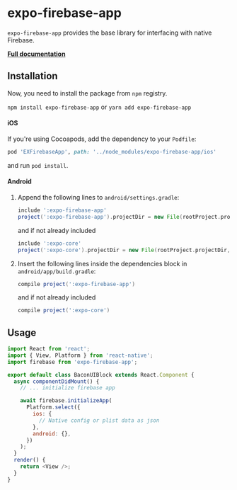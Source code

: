 # expo-firebase-app

`expo-firebase-app` provides the base library for interfacing with native Firebase.

[**Full documentation**](https://rnfirebase.io/docs/master/core/reference/core)

## Installation

Now, you need to install the package from `npm` registry.

`npm install expo-firebase-app` or `yarn add expo-firebase-app`

#### iOS

If you're using Cocoapods, add the dependency to your `Podfile`:

```ruby
pod 'EXFirebaseApp', path: '../node_modules/expo-firebase-app/ios'
```

and run `pod install`.

#### Android

1.  Append the following lines to `android/settings.gradle`:

    ```gradle
    include ':expo-firebase-app'
    project(':expo-firebase-app').projectDir = new File(rootProject.projectDir, '../node_modules/expo-firebase-app/android')
    ```

    and if not already included

    ```gradle
    include ':expo-core'
    project(':expo-core').projectDir = new File(rootProject.projectDir, '../node_modules/expo-core/android')
    ```

2.  Insert the following lines inside the dependencies block in `android/app/build.gradle`:
    ```gradle
    compile project(':expo-firebase-app')
    ```
    and if not already included
    ```gradle
    compile project(':expo-core')
    ```

## Usage

```javascript
import React from 'react';
import { View, Platform } from 'react-native';
import firebase from 'expo-firebase-app';

export default class BaconUIBlock extends React.Component {
  async componentDidMount() {
    // ... initialize firebase app

    await firebase.initializeApp(
      Platform.select({
        ios: {
          // Native config or plist data as json
        },
        android: {},
      })
    );
  }
  render() {
    return <View />;
  }
}
```
